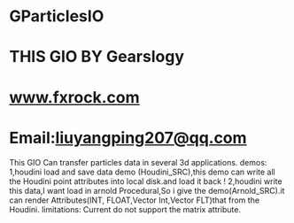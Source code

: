 # GParticlesIO
#   THIS GIO BY Gearslogy
#   www.fxrock.com
#   Email:liuyangping207@qq.com
This GIO Can transfer particles data in several 3d applications.
demos:
	1,houdini load and save data demo (Houdini_SRC),this demo can write all the Houdini point attributes into local disk.and load it back !
	2,houdini write this data,I want load in arnold Procedural,So i give the demo(Arnold_SRC).it can render Attributes(INT,
	FLOAT,Vector Int,Vector FLT)that from the Houdini.
limitations:
	Current do not support the matrix attribute.